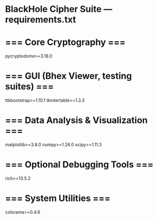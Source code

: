 # BlackHole Cipher Suite — requirements.txt

# === Core Cryptography ===
pycryptodome>=3.18.0

# === GUI (Bhex Viewer, testing suites) ===
ttkbootstrap>=1.10.1
tkintertable>=1.3.3

# === Data Analysis & Visualization ===
matplotlib>=3.8.0
numpy>=1.26.0
scipy>=1.11.3

# === Optional Debugging Tools ===
rich>=13.5.2

# === System Utilities ===
colorama>=0.4.6
